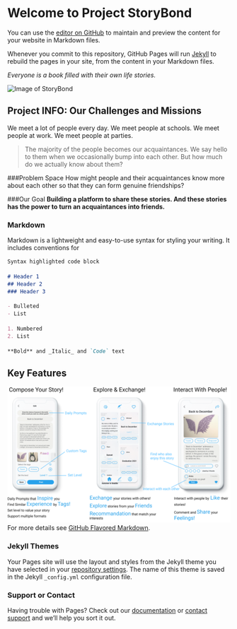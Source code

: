# Welcome to Project StoryBond

You can use the [editor on GitHub](https://github.com/YTLLL/YTLLL.github.io/edit/main/index.md) to maintain and preview the content for your website in Markdown files.

Whenever you commit to this repository, GitHub Pages will run [Jekyll](https://jekyllrb.com/) to rebuild the pages in your site, from the content in your Markdown files.

_Everyone is a book filled with their own life stories._

![Image of StoryBond](/image1.png)

## Project INFO: Our Challenges and Missions
We meet a lot of people every day. 
We meet people at schools. 
We meet people at work. 
We meet people at parties.

>The majority of the people becomes our acquaintances. 
>We say hello to them when we occasionally bump into each other. 
>But how much do we actually know about them?

###Problem Space
How might people and their acquaintances know more about each other so that they can form genuine friendships?

###Our Goal
**Building a platform to share these stories. And these stories has the power to turn an acquaintances into friends.**

### Markdown

Markdown is a lightweight and easy-to-use syntax for styling your writing. It includes conventions for

```markdown
Syntax highlighted code block

# Header 1
## Header 2
### Header 3

- Bulleted
- List

1. Numbered
2. List

**Bold** and _Italic_ and `Code` text

```

## Key Features
![Image](https://github.com/YTLLL/YTLLL.github.io/blob/0504245cd7c9f37945304b4cdb01e2bf85c79128/image2.png)
For more details see [GitHub Flavored Markdown](https://guides.github.com/features/mastering-markdown/).

### Jekyll Themes

Your Pages site will use the layout and styles from the Jekyll theme you have selected in your [repository settings](https://github.com/YTLLL/YTLLL.github.io/settings/pages). The name of this theme is saved in the Jekyll `_config.yml` configuration file.

### Support or Contact

Having trouble with Pages? Check out our [documentation](https://docs.github.com/categories/github-pages-basics/) or [contact support](https://support.github.com/contact) and we’ll help you sort it out.

